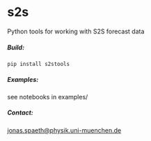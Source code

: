 # s2s

Python tools for working with S2S forecast data

##### Build:
````
pip install s2stools
````

##### Examples:

see notebooks in examples/


##### Contact:

jonas.spaeth@physik.uni-muenchen.de
